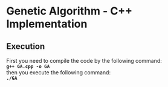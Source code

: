 # Genetic Algorithm - C++ Implementation

## Execution
First you need to compile the code by the following command:  
    **```g++ GA.cpp -o GA```**  
then you execute the following command:  
    **```./GA```**
